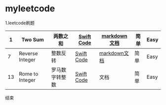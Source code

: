 # myleetcode
1.leetcode刷题

| 1 | Two Sum | 两数之和 |  [Swift Code](https://github.com/zyzhangyu/myleetcode/blob/master/Simple/1.%E4%B8%A4%E6%95%B0%E4%B9%8B%E5%92%8C/001%E4%B8%A4%E6%95%B0%E4%B9%8B%E5%92%8C.playground/Contents.swift)| [markdown文档](https://blog.csdn.net/soband_xiang/article/details/85697948) | 简单 | Easy |
| --- | --- | --- | --- | --- | --- | --- | 
| 7 | Reverse Integer | 整数反转 | [Swift Code](https://github.com/zyzhangyu/myleetcode/blob/master/Simple/7.%E6%95%B4%E6%95%B0%E5%8F%8D%E8%BD%AC/ReverseInteger.playground/Contents.swift) | [markdown文档](https://github.com/zyzhangyu/myleetcode/blob/master/Simple/7.%E6%95%B4%E6%95%B0%E5%8F%8D%E8%BD%AC/15510565127145.md) | 简单 |  Easy |
| 13 | Rome to Integer | 罗马数字转整数 | [Swift Code](https://github.com/zyzhangyu/myleetcode/blob/master/Simple/13.%E7%BD%97%E9%A9%AC%E6%95%B0%E5%AD%97%E8%BD%AC%E6%95%B4%E6%95%B0/RomeToInteger.playground/Contents.swift) | 文档<!-- 这题懂了就非常简单。首先建立一个HashMap来映射符号和值，然后对字符串从左到右来，如果当前字符代表的值不小于其右边，就加上该值；否则就减去该值。以此类推到最左边的数，最终得到的结果即是答案-->| 简单 |  Easy | 


结束


